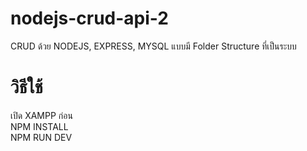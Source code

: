 # nodejs-crud-api-2
CRUD ด้วย NODEJS, EXPRESS, MYSQL แบบมี Folder Structure ที่เป็นระบบ

# วิธีใช้
เปิด XAMPP ก่อน <br />
NPM INSTALL <br />
NPM RUN DEV
